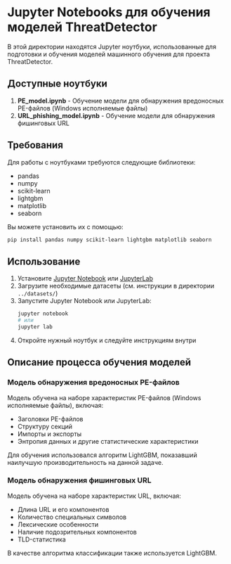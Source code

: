 # Jupyter Notebooks для обучения моделей ThreatDetector

В этой директории находятся Jupyter ноутбуки, использованные для подготовки и обучения моделей машинного обучения для проекта ThreatDetector.

## Доступные ноутбуки

1. **PE_model.ipynb** - Обучение модели для обнаружения вредоносных PE-файлов (Windows исполняемые файлы)
2. **URL_phishing_model.ipynb** - Обучение модели для обнаружения фишинговых URL

## Требования

Для работы с ноутбуками требуются следующие библиотеки:

- pandas
- numpy
- scikit-learn
- lightgbm
- matplotlib
- seaborn

Вы можете установить их с помощью:

```bash
pip install pandas numpy scikit-learn lightgbm matplotlib seaborn
```

## Использование

1. Установите [Jupyter Notebook](https://jupyter.org/install) или [JupyterLab](https://jupyterlab.readthedocs.io/en/stable/getting_started/installation.html)
2. Загрузите необходимые датасеты (см. инструкции в директории `../datasets/`)
3. Запустите Jupyter Notebook или JupyterLab:
   ```bash
   jupyter notebook
   # или
   jupyter lab
   ```
4. Откройте нужный ноутбук и следуйте инструкциям внутри

## Описание процесса обучения моделей

### Модель обнаружения вредоносных PE-файлов

Модель обучена на наборе характеристик PE-файлов (Windows исполняемые файлы), включая:

- Заголовки PE-файлов
- Структуру секций
- Импорты и экспорты
- Энтропия данных и другие статистические характеристики

Для обучения использовался алгоритм LightGBM, показавший наилучшую производительность на данной задаче.

### Модель обнаружения фишинговых URL

Модель обучена на наборе характеристик URL, включая:

- Длина URL и его компонентов
- Количество специальных символов
- Лексические особенности
- Наличие подозрительных компонентов
- TLD-статистика

В качестве алгоритма классификации также используется LightGBM.
